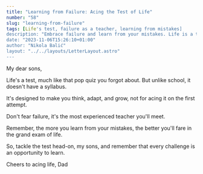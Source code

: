 ```yaml
---
title: "Learning from Failure: Acing the Test of Life"
number: "58"
slug: "learning-from-failure"
tags: [Life's test, failure as a teacher, learning from mistakes]
description: "Embrace failure and learn from your mistakes. Life is a test without a syllabus. Tackle challenges head-on and turn them into opportunities."
date: "2023-11-06T15:26:10+01:00"
author: "Nikola Balić"
layout: "../../layouts/LetterLayout.astro"
---
```

My dear sons,

Life's a test, much like that pop quiz you forgot about. But unlike school, it doesn't have a syllabus. 

It's designed to make you think, adapt, and grow, not for acing it on the first attempt.

Don't fear failure, it's the most experienced teacher you'll meet. 

Remember, the more you learn from your mistakes, the better you'll fare in the grand exam of life.

So, tackle the test head-on, my sons, and remember that every challenge is an opportunity to learn.

Cheers to acing life,
Dad